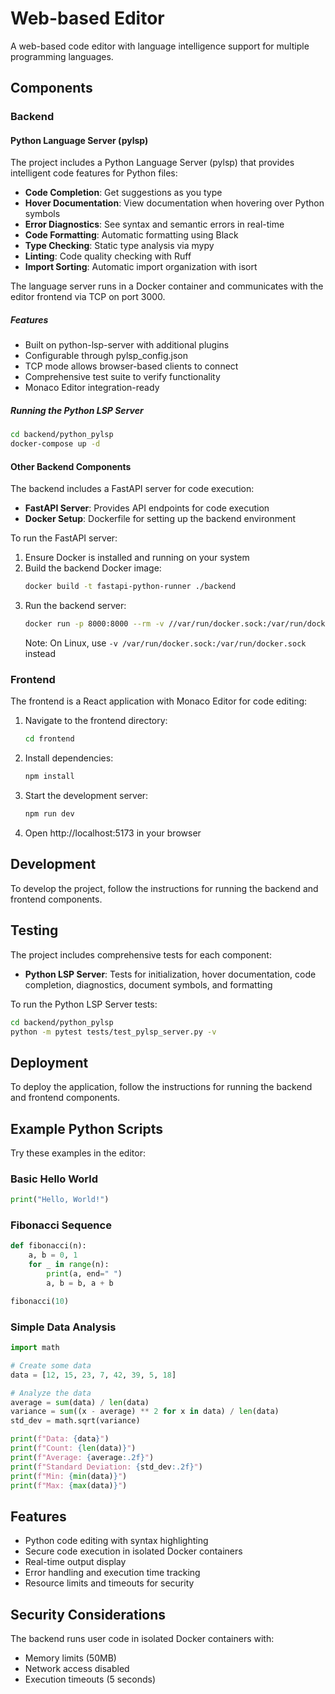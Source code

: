 # Web-based Editor

A web-based code editor with language intelligence support for multiple programming languages.

## Components

### Backend

#### Python Language Server (pylsp)

The project includes a Python Language Server (pylsp) that provides intelligent code features for Python files:

- **Code Completion**: Get suggestions as you type
- **Hover Documentation**: View documentation when hovering over Python symbols
- **Error Diagnostics**: See syntax and semantic errors in real-time
- **Code Formatting**: Automatic formatting using Black
- **Type Checking**: Static type analysis via mypy
- **Linting**: Code quality checking with Ruff
- **Import Sorting**: Automatic import organization with isort

The language server runs in a Docker container and communicates with the editor frontend via TCP on port 3000.

##### Features

- Built on python-lsp-server with additional plugins
- Configurable through pylsp_config.json
- TCP mode allows browser-based clients to connect
- Comprehensive test suite to verify functionality
- Monaco Editor integration-ready

##### Running the Python LSP Server

```bash
cd backend/python_pylsp
docker-compose up -d
```

#### Other Backend Components

The backend includes a FastAPI server for code execution:

- **FastAPI Server**: Provides API endpoints for code execution
- **Docker Setup**: Dockerfile for setting up the backend environment

To run the FastAPI server:

1. Ensure Docker is installed and running on your system
2. Build the backend Docker image:
   ```bash
   docker build -t fastapi-python-runner ./backend
   ```
3. Run the backend server:
   ```bash
   docker run -p 8000:8000 --rm -v //var/run/docker.sock:/var/run/docker.sock fastapi-python-runner
   ```
   Note: On Linux, use `-v /var/run/docker.sock:/var/run/docker.sock` instead

### Frontend

The frontend is a React application with Monaco Editor for code editing:

1. Navigate to the frontend directory:
   ```bash
   cd frontend
   ```
2. Install dependencies:
   ```bash
   npm install
   ```
3. Start the development server:
   ```bash
   npm run dev
   ```
4. Open http://localhost:5173 in your browser

## Development

To develop the project, follow the instructions for running the backend and frontend components.

## Testing

The project includes comprehensive tests for each component:

- **Python LSP Server**: Tests for initialization, hover documentation, code completion, diagnostics, document symbols, and formatting

To run the Python LSP Server tests:

```bash
cd backend/python_pylsp
python -m pytest tests/test_pylsp_server.py -v
```

## Deployment

To deploy the application, follow the instructions for running the backend and frontend components.

## Example Python Scripts

Try these examples in the editor:

### Basic Hello World
```python
print("Hello, World!")
```

### Fibonacci Sequence
```python
def fibonacci(n):
    a, b = 0, 1
    for _ in range(n):
        print(a, end=" ")
        a, b = b, a + b

fibonacci(10)
```

### Simple Data Analysis
```python
import math

# Create some data
data = [12, 15, 23, 7, 42, 39, 5, 18]

# Analyze the data
average = sum(data) / len(data)
variance = sum((x - average) ** 2 for x in data) / len(data)
std_dev = math.sqrt(variance)

print(f"Data: {data}")
print(f"Count: {len(data)}")
print(f"Average: {average:.2f}")
print(f"Standard Deviation: {std_dev:.2f}")
print(f"Min: {min(data)}")
print(f"Max: {max(data)}")
```

## Features

- Python code editing with syntax highlighting
- Secure code execution in isolated Docker containers
- Real-time output display
- Error handling and execution time tracking
- Resource limits and timeouts for security

## Security Considerations

The backend runs user code in isolated Docker containers with:
- Memory limits (50MB)
- Network access disabled
- Execution timeouts (5 seconds)
